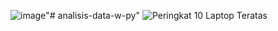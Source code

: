 ![image](https://github.com/iidmzawldn/analisis-data-w-py/assets/56185510/12c38f90-bae4-4644-853e-79533263f8b3)"# analisis-data-w-py" 
![Peringkat 10 Laptop Teratas]()
